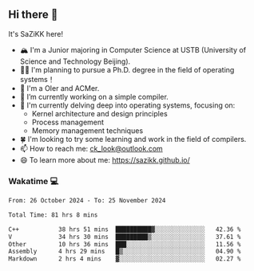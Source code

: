 ## Hi there 👋

It's SaZiKK here!

- 🏔️ I'm a Junior majoring in Computer Science  at USTB (University of Science and Technology Beijing).
- 🧑‍🎓 I'm planning to pursue a Ph.D. degree in the field of operating systems！
- 🚀 I'm a OIer and ACMer.
- 🔭 I’m currently working on a simple compiler.
- 🌱 I'm currently delving deep into operating systems, focusing on:
  - Kernel architecture and design principles
  - Process management
  - Memory management techniques
- 🍀 I'm looking to try some learning and work in the field of compilers.
- 📫 How to reach me: ck_look@outlook.com
- 😄 To learn more about me: https://sazikk.github.io/

  
<!--
**SaZiKK/SaZiKK** is a ✨ _special_ ✨ repository because its `README.md` (this file) appears on your GitHub profile.

Here are some ideas to get you started:

- 🔭 I’m currently working on ...
- 🌱 I’m currently learning ...
- 👯 I’m looking to collaborate on ...
- 🤔 I’m looking for help with ...
- 💬 Ask me about ...
- 📫 How to reach me: ...
- 😄 Pronouns: ...
- ⚡ Fun fact: ...
-->

### Wakatime 💻

<!--START_SECTION:waka-->

```txt
From: 26 October 2024 - To: 25 November 2024

Total Time: 81 hrs 8 mins

C++           38 hrs 51 mins  ██████████▓░░░░░░░░░░░░░░   42.36 %
V             34 hrs 30 mins  █████████▒░░░░░░░░░░░░░░░   37.61 %
Other         10 hrs 36 mins  ███░░░░░░░░░░░░░░░░░░░░░░   11.56 %
Assembly      4 hrs 29 mins   █▒░░░░░░░░░░░░░░░░░░░░░░░   04.90 %
Markdown      2 hrs 4 mins    ▓░░░░░░░░░░░░░░░░░░░░░░░░   02.27 %
```

<!--END_SECTION:waka-->
